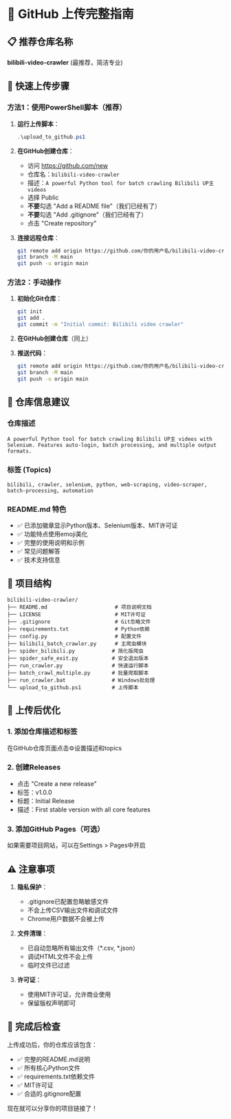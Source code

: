 # 🚀 GitHub 上传完整指南

## 📋 推荐仓库名称
**bilibili-video-crawler** (最推荐，简洁专业)

## 🔧 快速上传步骤

### 方法1：使用PowerShell脚本（推荐）

1. **运行上传脚本**：
   ```powershell
   .\upload_to_github.ps1
   ```

2. **在GitHub创建仓库**：
   - 访问 https://github.com/new
   - 仓库名：`bilibili-video-crawler`
   - 描述：`A powerful Python tool for batch crawling Bilibili UP主 videos`
   - 选择 Public
   - **不要**勾选 "Add a README file"（我们已经有了）
   - **不要**勾选 "Add .gitignore"（我们已经有了）
   - 点击 "Create repository"

3. **连接远程仓库**：
   ```bash
   git remote add origin https://github.com/你的用户名/bilibili-video-crawler.git
   git branch -M main
   git push -u origin main
   ```

### 方法2：手动操作

1. **初始化Git仓库**：
   ```bash
   git init
   git add .
   git commit -m "Initial commit: Bilibili video crawler"
   ```

2. **在GitHub创建仓库**（同上）

3. **推送代码**：
   ```bash
   git remote add origin https://github.com/你的用户名/bilibili-video-crawler.git
   git branch -M main
   git push -u origin main
   ```

## 📝 仓库信息建议

### 仓库描述
```
A powerful Python tool for batch crawling Bilibili UP主 videos with Selenium. Features auto-login, batch processing, and multiple output formats.
```

### 标签 (Topics)
```
bilibili, crawler, selenium, python, web-scraping, video-scraper, batch-processing, automation
```

### README.md 特色
- ✅ 已添加徽章显示Python版本、Selenium版本、MIT许可证
- ✅ 功能特点使用emoji美化
- ✅ 完整的使用说明和示例
- ✅ 常见问题解答
- ✅ 技术支持信息

## 📂 项目结构
```
bilibili-video-crawler/
├── README.md                      # 项目说明文档
├── LICENSE                        # MIT许可证
├── .gitignore                     # Git忽略文件
├── requirements.txt               # Python依赖
├── config.py                      # 配置文件
├── bilibili_batch_crawler.py      # 主爬虫模块
├── spider_bilibili.py            # 简化版爬虫
├── spider_safe_exit.py           # 安全退出版本
├── run_crawler.py                # 快速运行脚本
├── batch_crawl_multiple.py       # 批量爬取脚本
├── run_crawler.bat               # Windows批处理
└── upload_to_github.ps1          # 上传脚本
```

## 🎯 上传后优化

### 1. 添加仓库描述和标签
在GitHub仓库页面点击⚙️设置描述和topics

### 2. 创建Releases
- 点击 "Create a new release"
- 标签：v1.0.0
- 标题：Initial Release
- 描述：First stable version with all core features

### 3. 添加GitHub Pages（可选）
如果需要项目网站，可以在Settings > Pages中开启

## ⚠️ 注意事项

1. **隐私保护**：
   - .gitignore已配置忽略敏感文件
   - 不会上传CSV输出文件和调试文件
   - Chrome用户数据不会被上传

2. **文件清理**：
   - 已自动忽略所有输出文件（*.csv, *.json）
   - 调试HTML文件不会上传
   - 临时文件已过滤

3. **许可证**：
   - 使用MIT许可证，允许商业使用
   - 保留版权声明即可

## 🎉 完成后检查

上传成功后，你的仓库应该包含：
- ✅ 完整的README.md说明
- ✅ 所有核心Python文件
- ✅ requirements.txt依赖文件
- ✅ MIT许可证
- ✅ 合适的.gitignore配置

现在就可以分享你的项目链接了！

